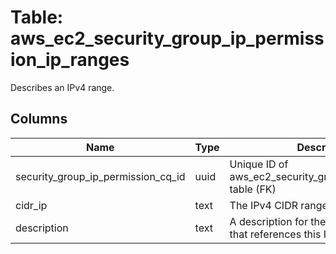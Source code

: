 
# Table: aws_ec2_security_group_ip_permission_ip_ranges
Describes an IPv4 range.
## Columns
| Name        | Type           | Description  |
| ------------- | ------------- | -----  |
|security_group_ip_permission_cq_id|uuid|Unique ID of aws_ec2_security_group_ip_permissions table (FK)|
|cidr_ip|text|The IPv4 CIDR range.|
|description|text|A description for the security group rule that references this IPv4 address range.|
